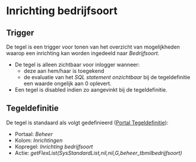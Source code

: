 # Inrichting bedrijfsoort

## Trigger

De tegel is een trigger voor tonen van het overzicht van mogelijkheden waarop een inrichting kan worden ingedeeld naar *Bedrijfsoort*.

* De tegel is alleen zichtbaar voor inlogger wanneer:
  * deze aan hem/haar is toegekend
  * de evaluatie van het *SQL statement onzichtbaar* bij de tegeldefinitie een waarde ongelijk aan 0 oplevert.
* Een tegel is disabled indien zo aangevinkt bij de tegeldefinitie.

## Tegeldefinitie

De tegel is standaard als volgt gedefinieerd ([Portal Tegeldefinitie](/docs/instellen_inrichten/portaldefinitie/portal_tegel.md)):

* Portaal: *Beheer*
* Kolom: *Inrichtingen*
* Kopregel: *Inrichting bedrijfsoort*
* Actie: *getFlexList(SysStandardList,nil,nil,G,beheer_tbmilbedrijfsoort)*
